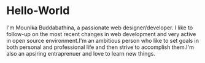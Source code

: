 # Hello-World
I'm Mounika Buddabathina, a passionate web designer/developer. I like to  follow-up on the most recent changes in web development and very active in open source environment.I'm an ambitious person who like to set goals in both personal and professional life and then strive to accomplish them.I'm also an apsiring entraprenuer and love to learn new things.
